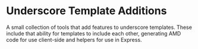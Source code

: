 # Underscore Template Additions

A small collection of tools that add features to underscore templates. These include that ability for templates to include each other, generating AMD code for use client-side and helpers for use in Express.


